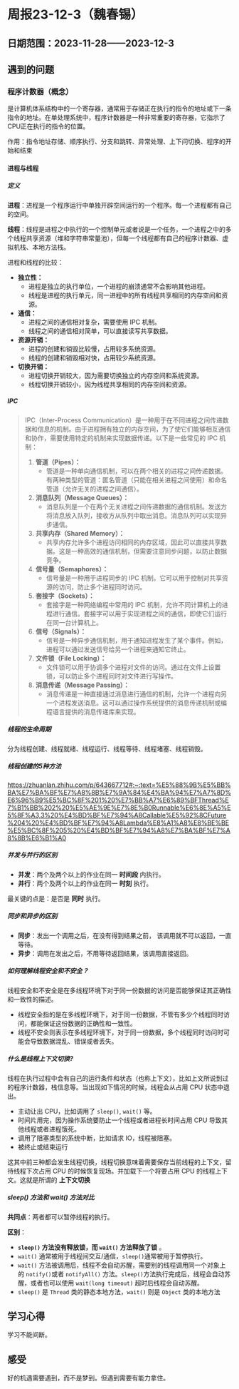 # 周报23-12-3（魏春锡）

## 日期范围：2023-11-28——2023-12-3

## 遇到的问题

### 程序计数器（概念）

是计算机体系结构中的一个寄存器，通常用于存储正在执行的指令的地址或下一条指令的地址。在单处理系统中，程序计数器是一种非常重要的寄存器，它指示了CPU正在执行的指令的位置。

作用：指令地址存储、顺序执行、分支和跳转、异常处理、上下问切换、程序的开始和结束

#### 进程与线程

##### 定义

**进程**：进程是一个程序运行中单独开辟空间运行的一个程序。每一个进程都有自己的空间。

**线程**：线程是进程之中执行的一个控制单元或者说是一个任务，一个进程之中的多个线程共享资源（堆和字符串常量池），但每一个线程都有自己的程序计数器、虚拟机栈、本地方法栈。

进程和线程的比较：

- **独立性：**
  - 进程是独立的执行单位，一个进程的崩溃通常不会影响其他进程。
  - 线程是进程的执行单元，同一进程中的所有线程共享相同的内存空间和资源。
- **通信：**
  - 进程之间的通信相对复杂，需要使用 IPC 机制。
  - 线程之间的通信相对简单，可以直接读写共享数据。
- **资源开销：**
  - 进程的创建和销毁比较慢，占用较多系统资源。
  - 线程的创建和销毁相对快，占用较少系统资源。
- **切换开销：**
  - 进程切换开销较大，因为需要切换独立的内存空间和系统资源。
  - 线程切换开销较小，因为线程共享相同的内存空间和资源。

##### IPC

> IPC（Inter-Process Communication）是一种用于在不同进程之间传递数据和信息的机制。由于进程拥有独立的内存空间，为了使它们能够相互通信和协作，需要使用特定的机制来实现数据传递。以下是一些常见的 IPC 机制：
>
> 1. **管道（Pipes）：**
>    - 管道是一种单向通信机制，可以在两个相关的进程之间传递数据。有两种类型的管道：匿名管道（只能在相关进程之间使用）和命名管道（允许无关的进程之间通信）。
> 2. **消息队列（Message Queues）：**
>    - 消息队列是一个在两个无关进程之间传递数据的通信机制。发送方将消息放入队列，接收方从队列中取出消息。消息队列可以实现异步通信。
> 3. **共享内存（Shared Memory）：**
>    - 共享内存允许多个进程访问相同的内存区域，因此可以直接共享数据。这是一种高效的通信机制，但需要注意同步问题，以防止数据竞争。
> 4. **信号量（Semaphores）：**
>    - 信号量是一种用于进程同步的 IPC 机制。它可以用于控制对共享资源的访问，防止多个进程同时访问。
> 5. **套接字（Sockets）：**
>    - 套接字是一种网络编程中常用的 IPC 机制，允许不同计算机上的进程进行通信。套接字可以用于实现进程之间的通信，即使它们运行在同一台计算机上。
> 6. **信号（Signals）：**
>    - 信号是一种异步通信机制，用于通知进程发生了某个事件。例如，进程可以通过发送信号给另一个进程来通知它终止。
> 7. **文件锁（File Locking）：**
>    - 文件锁可以用于协调多个进程对文件的访问。通过在文件上设置锁，可以防止多个进程同时对文件进行写操作。
> 8. **消息传递（Message Passing）：**
>    - 消息传递是一种直接通过消息进行通信的机制，允许一个进程向另一个进程发送消息。这可以通过操作系统提供的消息传递机制或编程语言提供的消息传递库来实现。

##### 线程的生命周期

分为线程创建、线程就绪、线程运行、线程等待、线程堵塞、线程销毁。

##### 线程创建的5种方法

https://zhuanlan.zhihu.com/p/643667712#:~:text=%E5%88%9B%E5%BB%BA%E7%BA%BF%E7%A8%8B%E7%9A%84%E4%BA%94%E7%A7%8D%E6%96%B9%E5%BC%8F%201%20%E7%BB%A7%E6%89%BFThread%E7%B1%BB%202%20%E5%AE%9E%E7%8E%B0Runnable%E6%8E%A5%E5%8F%A3,3%20%E4%BD%BF%E7%94%A8Callable%E5%92%8CFuture%204%20%E4%BD%BF%E7%94%A8Lambda%E8%A1%A8%E8%BE%BE%E5%BC%8F%205%20%E4%BD%BF%E7%94%A8%E7%BA%BF%E7%A8%8B%E6%B1%A0

##### 并发与并行的区别

- **并发**：两个及两个以上的作业在同一 **时间段** 内执行。
- **并行**：两个及两个以上的作业在同一 **时刻** 执行。

最关键的点是：是否是 **同时** 执行。

##### 同步和异步的区别

- **同步**：发出一个调用之后，在没有得到结果之前， 该调用就不可以返回，一直等待。
- **异步**：调用在发出之后，不用等待返回结果，该调用直接返回。

##### 如何理解线程安全和不安全？

线程安全和不安全是在多线程环境下对于同一份数据的访问是否能够保证其正确性和一致性的描述。

- 线程安全指的是在多线程环境下，对于同一份数据，不管有多少个线程同时访问，都能保证这份数据的正确性和一致性。
- 线程不安全则表示在多线程环境下，对于同一份数据，多个线程同时访问时可能会导致数据混乱、错误或者丢失。

##### 什么是线程上下文切换?

线程在执行过程中会有自己的运行条件和状态（也称上下文），比如上文所说到过的程序计数器，栈信息等。当出现如下情况的时候，线程会从占用 CPU 状态中退出。

- 主动让出 CPU，比如调用了 `sleep()`, `wait()` 等。
- 时间片用完，因为操作系统要防止一个线程或者进程长时间占用 CPU 导致其他线程或者进程饿死。
- 调用了阻塞类型的系统中断，比如请求 IO，线程被阻塞。
- 被终止或结束运行

这其中前三种都会发生线程切换，线程切换意味着需要保存当前线程的上下文，留待线程下次占用 CPU 的时候恢复现场。并加载下一个将要占用 CPU 的线程上下文。这就是所谓的 **上下文切换**

##### sleep() 方法和 wait() 方法对比

**共同点**：两者都可以暂停线程的执行。

**区别**：

- **`sleep()` 方法没有释放锁，而 `wait()` 方法释放了锁** 。
- `wait()` 通常被用于线程间交互/通信，`sleep()`通常被用于暂停执行。
- `wait()` 方法被调用后，线程不会自动苏醒，需要别的线程调用同一个对象上的 `notify()`或者 `notifyAll()` 方法。`sleep()`方法执行完成后，线程会自动苏醒，或者也可以使用 `wait(long timeout)` 超时后线程会自动苏醒。
- `sleep()` 是 `Thread` 类的静态本地方法，`wait()` 则是 `Object` 类的本地方法
## 学习心得

学习不能间断。

## 感受

好的机遇需要遇到，而不是梦到。但遇到需要有能力拿住。
